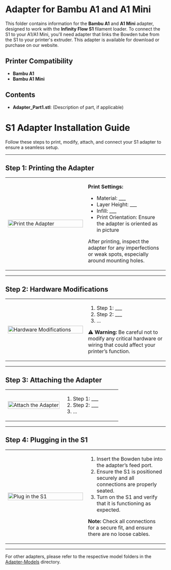 # Adapter for Bambu A1 and A1 Mini

This folder contains information for the **Bambu A1** and **A1 Mini** adapter, designed to work with the **Infinity Flow S1** filament loader. To connect the S1 to your A1/A1 Mini, you'll need adapter that links the Bowden tube from the S1 to your printer's extruder. This adapter is available for download or purchase on our website.

## Printer Compatibility
- **Bambu A1**
- **Bambu A1 Mini**

## Contents
- **Adapter_Part1.stl**: (Description of part, if applicable)

# S1 Adapter Installation Guide

Follow these steps to print, modify, attach, and connect your S1 adapter to ensure a seamless setup.

---

## Step 1: Printing the Adapter

<table>
  <tr>
    <td width="50%">
      <img src="add-image-location-here" alt="Print the Adapter" width="100%">
    </td>
    <td width="50%">
      <p><strong>Print Settings:</strong></p>
      <ul>
        <li>Material: ___</li>
        <li>Layer Height: ___</li>
        <li>Infill: ___</li>
        <li>Print Orientation: Ensure the adapter is oriented as in picture</li>
      </ul>
      <p>After printing, inspect the adapter for any imperfections or weak spots, especially around mounting holes.</p>
    </td>
  </tr>
</table>

---

## Step 2: Hardware Modifications

<table>
  <tr>
    <td width="50%">
      <img src="add-image-location-here" alt="Hardware Modifications" width="100%">
    </td>
    <td width="50%">
      <ol>
        <li>Step 1: ___</li>
        <li>Step 2: ___</li>
        <li>...</li>
      </ol>
      <p>⚠️ <strong>Warning:</strong> Be careful not to modify any critical hardware or wiring that could affect your printer’s function.</p>
    </td>
  </tr>
</table>

---

## Step 3: Attaching the Adapter

<table>
  <tr>
    <td width="50%">
      <img src="add-image-location-here" alt="Attach the Adapter" width="100%">
    </td>
    <td width="50%">
      <ol>
        <li>Step 1: ___</li>
        <li>Step 2: ___</li>
        <li>...</li>
      </ol>
    </td>
  </tr>
</table>

---

## Step 4: Plugging in the S1

<table>
  <tr>
    <td width="50%">
      <img src="add-image-location-here" alt="Plug in the S1" width="100%">
    </td>
    <td width="50%">
      <ol>
        <li>Insert the Bowden tube into the adapter’s feed port.</li>
        <li>Ensure the S1 is positioned securely and all connections are properly seated.</li>
        <li>Turn on the S1 and verify that it is functioning as expected.</li>
      </ol>
      <p><strong>Note:</strong> Check all connections for a secure fit, and ensure there are no loose cables.</p>
    </td>
  </tr>
</table>

---

For other adapters, please refer to the respective model folders in the [Adapter-Models](../../) directory.